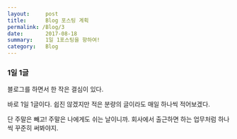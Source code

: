 ```yaml
---
layout:     post
title:      Blog 포스팅 계획 
permalink: /Blog/3
date:       2017-08-18
summary:    1일 1포스팅을 향하여!
category: 	Blog
---
```



### 1일 1글

블로그를 하면서 한 작은 결심이 있다.

바로 1일 1글이다. 쉽진 않겠지만 적은 분량의 글이라도 매일 하나씩 적어보겠다.

단 주말은 빼고! 주말은 나에게도 쉬는 날이니까.
회사에서 출근하면 하는 업무처럼 하나씩 꾸준히 써봐야지.